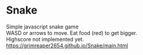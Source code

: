 # Snake
Simple javascript snake game<br>
WASD or arrows to move. Eat food (red) to get bigger. <br>
Highscore not implemented yet.<br>
https://grimreaper2654.github.io/Snake/main.html
